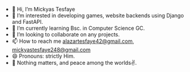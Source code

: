 - 👋 Hi, I’m Mickyas Tesfaye
- 👀 I’m interested in developing games, website backends using Django and FastAPI.
- 🌱 I’m currently learning Bsc. in Computer Science GC.
- 💞️ I’m looking to collaborate on any projects.
- 📫 How to reach me alazartesfaye42@gmail.com, mickyastesfaye248@gmail.com
- 😄 Pronouns: strictly  Him.
- 💞️ Nothing matters, and peace among the worlds✌️. 

<!---
Alazar42/Alazar42 is a ✨ special ✨ repository because its `README.md` (this file) appears on your GitHub profile.
You can click the Preview link to take a look at your changes.
--->
